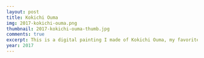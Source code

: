 ```yaml
---
layout: post
title: Kokichi Ouma
img: 2017-kokichi-ouma.png
thumbnail: 2017-kokichi-ouma-thumb.jpg
comments: true
excerpt: This is a digital painting I made of Kokichi Ouma, my favorite character from the video game Danganronpa V3.
year: 2017
---
```

